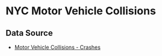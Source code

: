 # NYC Motor Vehicle Collisions


## Data Source

- [Motor Vehicle Collisions - Crashes](https://data.cityofnewyork.us/Public-Safety/Motor-Vehicle-Collisions-Crashes/h9gi-nx95/about_data)
